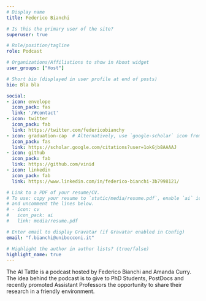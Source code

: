 ```yaml
---
# Display name
title: Federico Bianchi

# Is this the primary user of the site?
superuser: true

# Role/position/tagline
role: Podcast

# Organizations/Affiliations to show in About widget
user_groups: ["Host"]

# Short bio (displayed in user profile at end of posts)
bio: Bla bla

social:
- icon: envelope
  icon_pack: fas
  link: '/#contact'
- icon: twitter
  icon_pack: fab
  link: https://twitter.com/federicobianchy
- icon: graduation-cap  # Alternatively, use `google-scholar` icon from `ai` icon pack
  icon_pack: fas
  link: https://scholar.google.com/citations?user=1okGjb8AAAAJ
- icon: github
  icon_pack: fab
  link: https://github.com/vinid
- icon: linkedin
  icon_pack: fab
  link: https://www.linkedin.com/in/federico-bianchi-3b7998121/

# Link to a PDF of your resume/CV.
# To use: copy your resume to `static/media/resume.pdf`, enable `ai` icons in `params.toml`,
# and uncomment the lines below.
# - icon: cv
#   icon_pack: ai
#   link: media/resume.pdf

# Enter email to display Gravatar (if Gravatar enabled in Config)
email: "f.bianchi@unibocconi.it"

# Highlight the author in author lists? (true/false)
highlight_name: true
---
```


The AI Tattle is a podcast hosted by Federico Bianchi and Amanda Curry. The idea behind the podcast is to give to
PhD Students, PostDocs and recently promoted Assistant Professors the opportunity to share their research in a friendly 
environment. 
